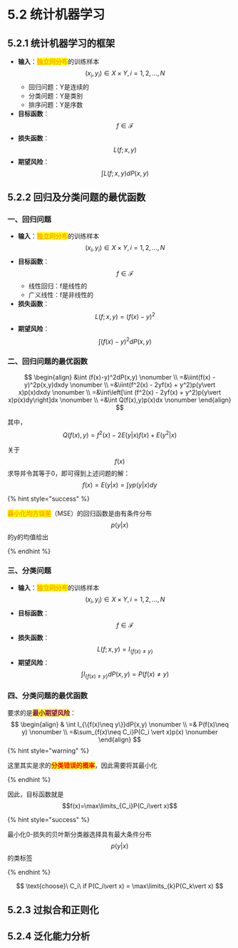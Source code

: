 # 5.2 统计机器学习

## 5.2.1 统计机器学习的框架

- **输入**：<mark style="color:orange;">**独立同分布**</mark>的训练样本$$(x_i,y_i)\in X\times Y,i=1,2,\dots,N$$
  - 回归问题：Y是连续的
  - 分类问题：Y是类别
  - 排序问题：Y是序数
- **目标函数**：$$f\in \mathcal{F}$$
- **损失函数**：$$L(f;x,y)$$
- **期望风险**：$$\int L(f;x,y)dP(x,y)$$



## 5.2.2 回归及分类问题的最优函数

### 一、回归问题

- **输入**：<mark style="color:orange;">**独立同分布**</mark>的训练样本$$(x_i,y_i)\in X\times Y,i=1,2,\dots,N$$
- **目标函数**：$$f\in \mathcal{F}$$
  - 线性回归：f是线性的
  - 广义线性：f是非线性的
- **损失函数**：$$L(f;x,y)=(f(x)-y)^2$$
- **期望风险**：$$\int (f(x)-y)^2dP(x,y)$$



### 二、回归问题的最优函数

$$
\begin{align}
&\int (f(x)-y)^2dP(x,y) \nonumber
\\
=&\iint(f(x) - y)^2p(x,y)dxdy \nonumber
\\
=&\iint(f^2(x) - 2yf(x) + y^2)p(y\vert x)p(x)dxdy \nonumber
\\
=&\int\left[\int (f^2(x) - 2yf(x) + y^2)p(y\vert x)p(x)dy\right]dx \nonumber
\\
=&\int Q(f(x),y)p(x)dx \nonumber
\end{align}
$$

其中，$$Q(f(x),y)=f^2(x)-2E(y\vert x)f(x) + E(y^2\vert x)$$

关于$$f(x)$$求导并令其等于0，即可得到上述问题的解：
$$
f(x) = E(y\vert x)=\int yp(y\vert x)dy
$$


{% hint style="success" %}

<mark style="color:orange;">**最小化均方误差**</mark>（MSE）的回归函数是由有条件分布$$p(y\vert x)$$的y的均值给出

{% endhint %}



### 三、分类问题

- **输入**：<mark style="color:orange;">**独立同分布**</mark>的训练样本$$(x_i,y_i)\in X\times Y,i=1,2,\dots,N$$
- **目标函数**：$$f\in \mathcal{F}$$
- **损失函数**：$$L(f;x,y)=I_{\{f(x)\neq y\}}$$
- **期望风险**：$$\int I_{\{f(x)\neq y\}}dP(x,y)=P(f(x)\neq y)$$



### 四、分类问题的最优函数

要求的是<mark style="color:purple;">**最小期望风险**</mark>：
$$
\begin{align}
& \int I_{\{f(x)\neq y\}}dP(x,y) \nonumber
\\
=& P(f(x)\neq y) \nonumber
\\
=&\sum_{f(x)\neq C_i}P(C_i \vert x)p(x) \nonumber
\end{align}
$$
{% hint style="warning" %}

这里其实是求的<mark style="color:red;">**分类错误的概率**</mark>，因此需要将其最小化

{% endhint %}

因此，目标函数就是$$f(x)=\max\limits_{C_i}P(C_i\vert x)$$

{% hint style="success" %}

最小化0-损失的贝叶斯分类器选择具有最大条件分布$$p(y\vert x)$$的类标签

{% endhint %}


$$
\text{choose}\ C_i\ if P(C_i\vert x) = \max\limits_{k}P(C_k\vert x)
$$




## 5.2.3 过拟合和正则化



## 5.2.4 泛化能力分析
